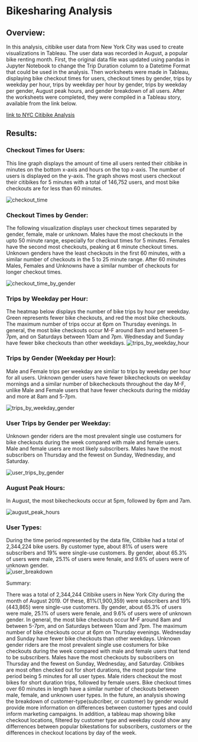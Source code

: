 # Bikesharing Analysis


## Overview:


In this analysis, citibike user data from New York City was used to create visualizations in Tableau.  The user data was recorded in August, a popular bike renting month.  First, the original data file was updated using pandas in Jupyter Notebook to change the Trip Duration column to a Datetime Format that could be used in the analysis.  Then worksheets were made in Tableau, displaying bike checkout times for users, checkout times by gender, trips by weekday per hour, trips by weekday per hour by gender,  trips by weekday per gender, August peak hours, and gender breakdown of all users.  After the worksheets were completed, they were compiled in a Tableau story, available from the link below.

[link to NYC Citibike Analysis](https://public.tableau.com/app/profile/corinne.hume/viz/NYCCitibikeAnalysis_16240607751250/NYCCitibikeAnalysis)


## Results:


### Checkout Times for Users:


This line graph displays the amount of time all users rented their citibike in minutes on the bottom x-axis and hours on the top x-axis.  The number of users is displayed on the y-axis.  The graph shows most users checkout their citibikes for 5 minutes with a total of 146,752 users, and most bike checkouts are for less than 60 minutes.  

![checkout_time](https://user-images.githubusercontent.com/78699521/121812977-ecde2a00-cc1e-11eb-886f-79498d7f3402.png)


### Checkout Times by Gender:


The following visualization displays user checkout times separated by gender, female, male or unknown.  Males have the most checkouts in the upto 50 minute range, especially for checkout times for 5 minutes.  Females have the second most checkouts, peaking at 6 minute checkout times.  Unknown genders have the least checkouts in the first 60 minutes, with a similar number of checkouts in the 5 to 25 minute range. After 60 minutes Males, Females and Unknowns have a similar number of checkouts for longer checkout times. 

![checkout_time_by_gender](https://user-images.githubusercontent.com/78699521/121812986-f5366500-cc1e-11eb-8402-a152618915d5.png)


### Trips by Weekday per Hour:


The heatmap below displays the number of bike trips by hour per weekday.  Green represents fewer bike checkouts, and red the most bike checkouts.  The maximum number of trips occur at 6pm on Thursday evenings.  In general, the most bike checkouts occur M-F around 8am and between 5-7pm, and on Saturdays between 10am and 7pm.  Wednesday and Sunday have fewer bike checkouts than other weekdays.
![trips_by_weekday_hour](https://user-images.githubusercontent.com/78699521/121813005-0aab8f00-cc1f-11eb-82af-7c29782150c8.png)


### Trips by Gender (Weekday per Hour):
Male and Female trips per weekday are similar to trips by weekday per hour for all users.  Unknown gender users have fewer bikecheckouts on weekday mornings and a similar number of bikecheckouts throughout the day M-F, unlike Male and Female users that have fewer checkouts during the midday and more at 8am and 5-7pm.  

![trips_by_weekday_gender](https://user-images.githubusercontent.com/78699521/121813011-1303ca00-cc1f-11eb-8239-70e15ead221e.png)


### User Trips by Gender per Weekday:
Unknown gender riders are the most prevalent single use costumers for bike checkouts during the week compared with male and female users.  Male and female users are most likely subscribers.  Males have the most subscribers on Thursday and the fewest on Sunday, Wednesday, and Saturday. 

![user_trips_by_gender](https://user-images.githubusercontent.com/78699521/121813027-2878f400-cc1f-11eb-895b-b4fbfd6c6fd2.png)


### August Peak Hours:
In August, the most bikecheckouts occur at 5pm, followed by 6pm and 7am.

![august_peak_hours](https://user-images.githubusercontent.com/78699521/121813034-2fa00200-cc1f-11eb-8c22-4f7ebb20bed7.png)


### User Types:

During the time period represented by the data file, Citibike had a total of 2,344,224 bike users. By customer type, about 81% of users were subscribers and 19% were single-use customers.  By gender, about 65.3% of users were male, 25.1% of users were fenale, and 9.6% of users were of unknown gender.  
![user_breakdown](https://user-images.githubusercontent.com/78699521/122624854-ff10fb80-d056-11eb-88e9-de4d60cdb86f.png)


Summary:


There was a total of 2,344,244 Citibike users in New York City during the month of August 2019.  Of these, 81%(1,900,359) were subscribers and 19%(443,865) were single-use customers.  By gender, about 65.3% of users were male, 25.1% of users were fenale, and 9.6% of users were of unknown gender.  In general, the most bike checkouts occur M-F around 8am and between 5-7pm, and on Saturdays between 10am and 7pm.  The maximum number of bike checkouts occur at 6pm on Thursday evenings.  Wednesday and Sunday have fewer bike checkouts than other weekdays.  Unknown gender riders are the most prevalent single use costumers for bike checkouts during the week compared with male and female users that tend to be subscribers.  Males have the most checkouts by subscribers on Thursday and the fewest on Sunday, Wednesday, and Saturday.  Citibikes are most often checked out for short durations, the most popular time period being 5 minutes for all user types.  Male riders checkout the most bikes for short duration trips, followed by female users. Bike checkout times over 60 minutes in length have a similar number of checkouts between male, female, and unknown user types. In the future, an analysis showing the breakdown of customer-type(subcriber, or customer) by gender would provide more information on differences between customer types and could inform marketing campaigns.  In addition, a tableau map showing bike checkout locations, filtered by customer type and weekday could show any differrences between popular bikestations for subscribers, customers or the differences in checkout locations by day of the week.


